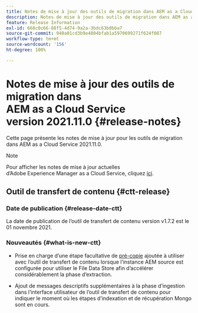 ```yaml
---
title: Notes de mise à jour des outils de migration dans AEM as a Cloud Service version 2021.11.0
description: Notes de mise à jour des outils de migration dans AEM as a Cloud Service version 2021.11.0
feature: Release Information
exl-id: 668c0c66-88f5-4d74-9a2a-3bdc63b0bba7
source-git-commit: 940a01cd3b9e4804bfab1a5970699271f624f087
workflow-type: tm+mt
source-wordcount: '156'
ht-degree: 100%

---
```


# Notes de mise à jour des outils de migration dans AEM as a Cloud Service version 2021.11.0 {#release-notes}

Cette page présente les notes de mise à jour pour les outils de migration dans AEM as a Cloud Service 2021.11.0.

>[!NOTE]
>Pour afficher les notes de mise à jour actuelles d’Adobe Experience Manager as a Cloud Service, cliquez [ici](https://experienceleague.adobe.com/docs/experience-manager-cloud-service/release-notes/release-notes/release-notes-current.html?lang=fr).

## Outil de transfert de contenu {#ctt-release}

### Date de publication {#release-date-ctt}

La date de publication de l’outil de transfert de contenu version v1.7.2 est le 01 novembre 2021.

### Nouveautés {#what-is-new-ctt}

* Prise en charge d’une étape facultative de [pré-copie](https://experienceleague.adobe.com/docs/experience-manager-cloud-service/moving/cloud-migration/content-transfer-tool/handling-large-content-repositories.html?lang=fr) ajoutée à utiliser avec l’outil de transfert de contenu lorsque l’instance AEM source est configurée pour utiliser le File Data Store afin d’accélérer considérablement la phase d’extraction.

* Ajout de messages descriptifs supplémentaires à la phase d’ingestion dans l’interface utilisateur de l’outil de transfert de contenu pour indiquer le moment où les étapes d’indexation et de récupération Mongo sont en cours.

